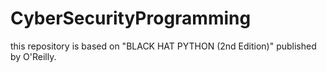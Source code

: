 # CyberSecurityProgramming
this repository is based on "BLACK HAT PYTHON (2nd Edition)" published by O'Reilly.
